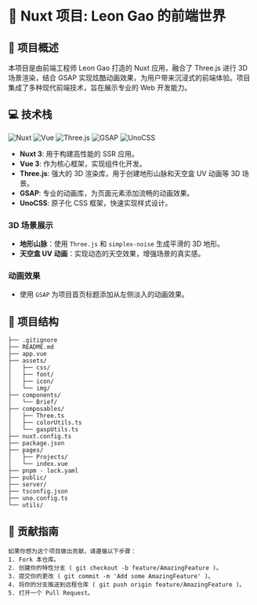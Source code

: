 # 🚀 Nuxt 项目: Leon Gao 的前端世界

## 🌟 项目概述
本项目是由前端工程师 Leon Gao 打造的 Nuxt 应用，融合了 Three.js 进行 3D 场景渲染，结合 GSAP 实现炫酷动画效果，为用户带来沉浸式的前端体验。项目集成了多种现代前端技术，旨在展示专业的 Web 开发能力。

## 💻 技术栈
![Nuxt](https://img.shields.io/badge/Nuxt-3.17.5-00DC82?style=for-the-badge&logo=nuxt.js) ![Vue](https://img.shields.io/badge/Vue-3.5.16-4FC08D?style=for-the-badge&logo=vue.js) ![Three.js](https://img.shields.io/badge/Three.js-0.177.0-000000?style=for-the-badge&logo=three.js) ![GSAP](https://img.shields.io/badge/GSAP-3.13.0-88CE02?style=for-the-badge&logo=greensock) ![UnoCSS](https://img.shields.io/badge/UnoCSS-66.3.1-333333?style=for-the-badge)
- **Nuxt 3**: 用于构建高性能的 SSR 应用。
- **Vue 3**: 作为核心框架，实现组件化开发。
- **Three.js**: 强大的 3D 渲染库，用于创建地形山脉和天空盒 UV 动画等 3D 场景。
- **GSAP**: 专业的动画库，为页面元素添加流畅的动画效果。
- **UnoCSS**: 原子化 CSS 框架，快速实现样式设计。

### 3D 场景展示
- **地形山脉**：使用 `Three.js` 和 `simplex-noise` 生成平滑的 3D 地形。
- **天空盒 UV 动画**：实现动态的天空效果，增强场景的真实感。

### 动画效果
- 使用 `GSAP` 为项目首页标题添加从左侧淡入的动画效果。

## 📂 项目结构
```
├── .gitignore
├── README.md
├── app.vue
├── assets/
│   ├── css/
│   ├── font/
│   ├── icon/
│   └── img/
├── components/
│   └── Brief/
├── composables/
│   ├── Three.ts
│   ├── colorUtils.ts
│   └── gaspUtils.ts
├── nuxt.config.ts
├── package.json
├── pages/
│   ├── Projects/
│   └── index.vue
├── pnpm - lock.yaml
├── public/
├── server/
├── tsconfig.json
├── uno.config.ts
└── utils/
```
## 🙌 贡献指南
```
如果你想为这个项目做出贡献，请遵循以下步骤：
1. Fork 本仓库。
2. 创建你的特性分支 ( git checkout -b feature/AmazingFeature )。
3. 提交你的更改 ( git commit -m 'Add some AmazingFeature' )。
4. 将你的分支推送到远程仓库 ( git push origin feature/AmazingFeature )。
5. 打开一个 Pull Request。
```